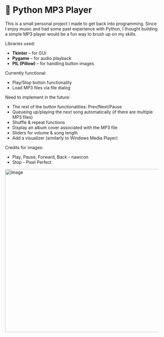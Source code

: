 # 🎵 Python MP3 Player

This is a small personal project I made to get back into programming. Since I enjoy music and had some past experience with Python, I thought building a simple MP3 player would be a fun way to brush up on my skills.

Libraries used:
- **Tkinter** – for GUI
- **Pygame** – for audio playback
- **PIL (Pillow)** – for handling button images



Currently functional:
- Play/Stop button functionality
- Load MP3 files via file dialog



Need to implement in the future:
- The rest of the button functionalities: Prev/Next/Pause
- Queueing up/playing the next song automatically (if there are multiple MP3 files)
- Shuffle & repeat functions
- Display an album cover associated with the MP3 file
- Sliders for volume & song length
- Add a visualizer (similarly to Windows Media Player)



Credits for images:
- Play, Pause, Forward, Back - nawicon
- Stop - Pixel Perfect

<img width="856" height="532" alt="Image" src="https://github.com/user-attachments/assets/7d85834c-e6e1-4711-a4f9-443a85cae670" />
